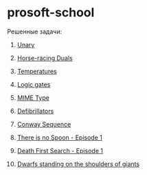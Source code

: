 # prosoft-school

Решенные задачи:

1. [Unary](https://www.codingame.com/ide/puzzle/unary) <br />

2. [Horse-racing Duals](https://www.codingame.com/ide/puzzle/horse-racing-duals) <br />

3. [Temperatures](https://www.codingame.com/ide/puzzle/temperatures) <br />

4. [Logic gates](https://www.codingame.com/ide/puzzle/logic-gates) <br />

5. [MIME Type](https://www.codingame.com/ide/puzzle/mime-type) <br />

6. [Defibrillators](https://www.codingame.com/ide/puzzle/defibrillators) <br />

7. [Conway Sequence](https://www.codingame.com/ide/puzzle/conway-sequence) <br />

8. [There is no Spoon - Episode 1](https://www.codingame.com/ide/puzzle/there-is-no-spoon-episode-1) <br />

9. [Death First Search - Episode 1](https://www.codingame.com/ide/puzzle/death-first-search-episode-1) <br />

10. [Dwarfs standing on the shoulders of giants](https://www.codingame.com/ide/puzzle/dwarfs-standing-on-the-shoulders-of-giants) <br />
